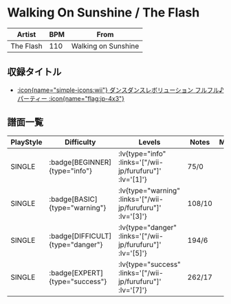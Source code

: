 # Walking On Sunshine / The Flash

|Artist|BPM|From|
|------|---|----|
|The Flash|110|Walking on Sunshine|

## 収録タイトル

- [ :icon{name="simple-icons:wii"} ダンスダンスレボリューション フルフル♪パーティー :icon{name="flag:jp-4x3"} ](/wii-jp/furufuru)

## 譜面一覧

|PlayStyle|Difficulty|Levels|Notes|Movie|
|---------|----------|------|-----|-----|
|SINGLE| :badge[BEGINNER]{type="info"} | :lv{type="info" :links='["/wii-jp/furufuru"]' :lv='[1]'} |75/0||
|SINGLE| :badge[BASIC]{type="warning"} | :lv{type="warning" :links='["/wii-jp/furufuru"]' :lv='[3]'} |108/10||
|SINGLE| :badge[DIFFICULT]{type="danger"} | :lv{type="danger" :links='["/wii-jp/furufuru"]' :lv='[5]'} |194/6||
|SINGLE| :badge[EXPERT]{type="success"} | :lv{type="success" :links='["/wii-jp/furufuru"]' :lv='[7]'} |262/17||
